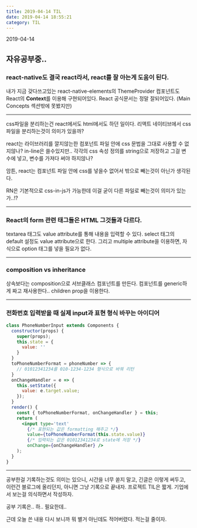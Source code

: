 ```yaml
---
title: 2019-04-14 TIL
date: 2019-04-14 18:55:21
category: TIL
---
```

2019-04-14

## 자유공부중..

### react-native도 결국 react라서, react를 잘 아는게 도움이 된다.
내가 지금 갖다쓰고있는 react-native-elements의 ThemeProvider 컴포넌트도 React의 **Context**를 이용해 구현되어있다.
React 공식문서는 정말 잘되어있다. (Main Concepts 섹션밖에 못봤지만)

----

css파일을 분리하는건 react에서도 html에서도 하던 일이다.
리액트 네이티브에서 css파일을 분리하는것이 의미가 있을까?

react는 라이브러리를 깔지않는한 컴포넌트 파일 안에 css 문법을 그대로 사용할 수 없지않나? in-line은 쓸수있지만.. 각각의 css 속성 정의를 string으로 저장하고 그걸 변수에 넣고, 변수를 가져다 써야 하지않나?

암튼, react는 컴포넌트 파일 안에 css를 넣을수 없어서 밖으로 빼는것이 아닌가 생각된다.

RN은 기본적으로 css-in-js가 가능한데 이걸 굳이 다른 파일로 빼는것이 의미가 있는가..!?

----

### React의 form 관련 태그들은 HTML 그것들과 다르다.

textarea 태그도 value attribute를 통해 내용을 입력할 수 있다.
select 태그의 default 설정도 value attribute으로 한다.
그리고 multiple attribute을 이용하면, 자식으로 option 태그를 넣을 필요가 없다.

----

### composition vs inheritance
상속보다는 composition으로 서브클래스 컴포넌트를 만든다.
컴포넌트를 generic하게 짜고 재사용한다.. children prop을 이용한다.

----
### 전화번호 입력받을 때 실제 input과 표현 형식 바꾸는 아이디어
```jsx
class PhoneNumberInput extends Components {
  constructor(props) {
    super(props);
    this.state = {
      value: ''
    }
  }
  toPhoneNumberFormat = phoneNumber => {
    // 01012341234를 010-1234-1234 형식으로 바꿔 리턴
  }
  onChangeHandler = e => {
    this.setState({
      value: e.target.value;
    });
  }
  render() {
    const { toPhoneNumberFormat, onChangeHandler } = this;
    return (
      <input type='text'
        {/* 표현되는 값은 formatting 해주고 */}
        value={toPhoneNumberFormat(this.state.value)}
        {/* 입력되는 값은 01012341234로 state에 저장 */}
        onChange={onChangeHandler} />
    );
  }
}
```

----

공부한걸 기록하는것도 의미는 있으니, 시간을 너무 쏟지 말고, 긴글은 이렇게 써두고, 이런건 블로그에 올리던지, 아니면 그냥 기록으로 끝내자.
프로젝트 TIL은 짧게. 기업에서 보는걸 의식하면서 작성하자.

공부 기록은.. 하.. 필요한데..

근데 오늘 쓴 내용 다시 보니까 뭐 별거 아닌데도 적어버렸다. 적는걸 줄이자.
